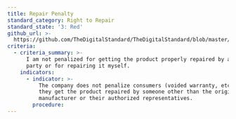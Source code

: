 ```yaml
---
title: Repair Penalty
standard_category: Right to Repair
standard_state: '3: Red'
github_url: >-
  https://github.com/TheDigitalStandard/TheDigitalStandard/blob/master/Ownership%20(Is%20it%20mine%3F)%2FRight%20to%20Repair%2FRepair%20Penalty.yaml
criteria:
  - criteria_summary: >-
      I am not penalized for getting the product properly repaired by a third
      party or for repairing it myself.
    indicators:
      - indicator: >-
          The company does not penalize consumers (voided warranty, etc.) if
          they get the product repaired by someone other than the original
          manufacturer or their authorized representatives.
        procedure:
---
```


